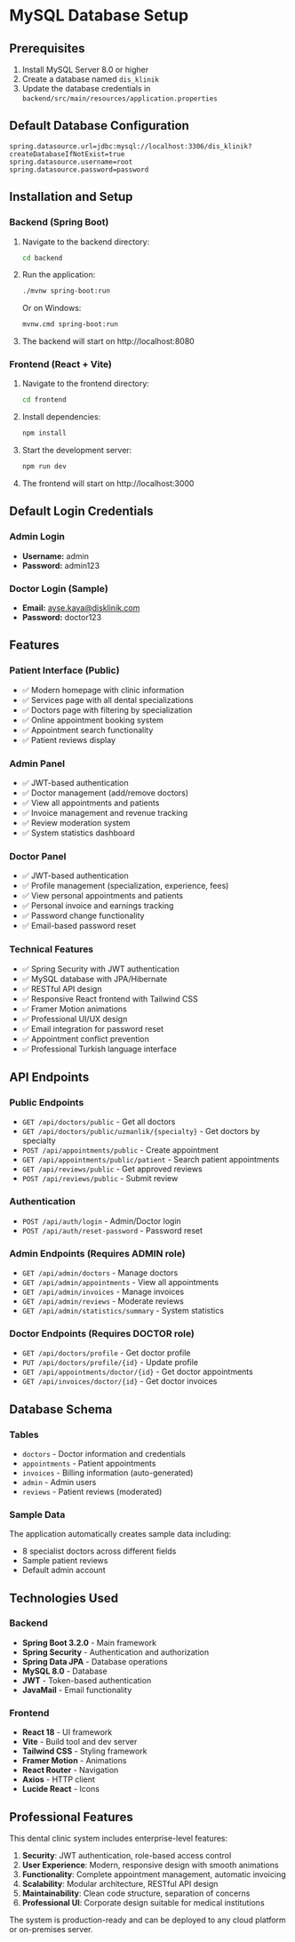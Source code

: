 # MySQL Database Setup

## Prerequisites
1. Install MySQL Server 8.0 or higher
2. Create a database named `dis_klinik`
3. Update the database credentials in `backend/src/main/resources/application.properties`

## Default Database Configuration
```properties
spring.datasource.url=jdbc:mysql://localhost:3306/dis_klinik?createDatabaseIfNotExist=true
spring.datasource.username=root
spring.datasource.password=password
```

## Installation and Setup

### Backend (Spring Boot)
1. Navigate to the backend directory:
   ```bash
   cd backend
   ```

2. Run the application:
   ```bash
   ./mvnw spring-boot:run
   ```
   Or on Windows:
   ```bash
   mvnw.cmd spring-boot:run
   ```

3. The backend will start on http://localhost:8080

### Frontend (React + Vite)
1. Navigate to the frontend directory:
   ```bash
   cd frontend
   ```

2. Install dependencies:
   ```bash
   npm install
   ```

3. Start the development server:
   ```bash
   npm run dev
   ```

4. The frontend will start on http://localhost:3000

## Default Login Credentials

### Admin Login
- **Username:** admin
- **Password:** admin123

### Doctor Login (Sample)
- **Email:** ayse.kaya@disklinik.com
- **Password:** doctor123

## Features

### Patient Interface (Public)
- ✅ Modern homepage with clinic information
- ✅ Services page with all dental specializations
- ✅ Doctors page with filtering by specialization
- ✅ Online appointment booking system
- ✅ Appointment search functionality
- ✅ Patient reviews display

### Admin Panel
- ✅ JWT-based authentication
- ✅ Doctor management (add/remove doctors)
- ✅ View all appointments and patients
- ✅ Invoice management and revenue tracking
- ✅ Review moderation system
- ✅ System statistics dashboard

### Doctor Panel
- ✅ JWT-based authentication
- ✅ Profile management (specialization, experience, fees)
- ✅ View personal appointments and patients
- ✅ Personal invoice and earnings tracking
- ✅ Password change functionality
- ✅ Email-based password reset

### Technical Features
- ✅ Spring Security with JWT authentication
- ✅ MySQL database with JPA/Hibernate
- ✅ RESTful API design
- ✅ Responsive React frontend with Tailwind CSS
- ✅ Framer Motion animations
- ✅ Professional UI/UX design
- ✅ Email integration for password reset
- ✅ Appointment conflict prevention
- ✅ Professional Turkish language interface

## API Endpoints

### Public Endpoints
- `GET /api/doctors/public` - Get all doctors
- `GET /api/doctors/public/uzmanlik/{specialty}` - Get doctors by specialty
- `POST /api/appointments/public` - Create appointment
- `GET /api/appointments/public/patient` - Search patient appointments
- `GET /api/reviews/public` - Get approved reviews
- `POST /api/reviews/public` - Submit review

### Authentication
- `POST /api/auth/login` - Admin/Doctor login
- `POST /api/auth/reset-password` - Password reset

### Admin Endpoints (Requires ADMIN role)
- `GET /api/admin/doctors` - Manage doctors
- `GET /api/admin/appointments` - View all appointments
- `GET /api/admin/invoices` - Manage invoices
- `GET /api/admin/reviews` - Moderate reviews
- `GET /api/admin/statistics/summary` - System statistics

### Doctor Endpoints (Requires DOCTOR role)
- `GET /api/doctors/profile` - Get doctor profile
- `PUT /api/doctors/profile/{id}` - Update profile
- `GET /api/appointments/doctor/{id}` - Get doctor appointments
- `GET /api/invoices/doctor/{id}` - Get doctor invoices

## Database Schema

### Tables
- `doctors` - Doctor information and credentials
- `appointments` - Patient appointments
- `invoices` - Billing information (auto-generated)
- `admin` - Admin users
- `reviews` - Patient reviews (moderated)

### Sample Data
The application automatically creates sample data including:
- 8 specialist doctors across different fields
- Sample patient reviews
- Default admin account

## Technologies Used

### Backend
- **Spring Boot 3.2.0** - Main framework
- **Spring Security** - Authentication and authorization
- **Spring Data JPA** - Database operations
- **MySQL 8.0** - Database
- **JWT** - Token-based authentication
- **JavaMail** - Email functionality

### Frontend
- **React 18** - UI framework
- **Vite** - Build tool and dev server
- **Tailwind CSS** - Styling framework
- **Framer Motion** - Animations
- **React Router** - Navigation
- **Axios** - HTTP client
- **Lucide React** - Icons

## Professional Features

This dental clinic system includes enterprise-level features:

1. **Security**: JWT authentication, role-based access control
2. **User Experience**: Modern, responsive design with smooth animations
3. **Functionality**: Complete appointment management, automatic invoicing
4. **Scalability**: Modular architecture, RESTful API design
5. **Maintainability**: Clean code structure, separation of concerns
6. **Professional UI**: Corporate design suitable for medical institutions

The system is production-ready and can be deployed to any cloud platform or on-premises server.